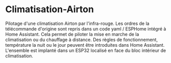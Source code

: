 # Climatisation-Airton
Pilotage d'une climatisation Airton par l'infra-rouge. Les ordres de la télécommande d'origine sont repris dans un code yaml / ESPHome intégré à Home Assistant. Cela permet de piloter la mise en marche de la climatisation ou du chauffage à distance. Des règles de fonctionnement, température la nuit ou le jour peuvent être introduites dans Home Assistant. L'ensemble est implanté dans un ESP32 localisé en face du bloc intérieur de climatisation.
